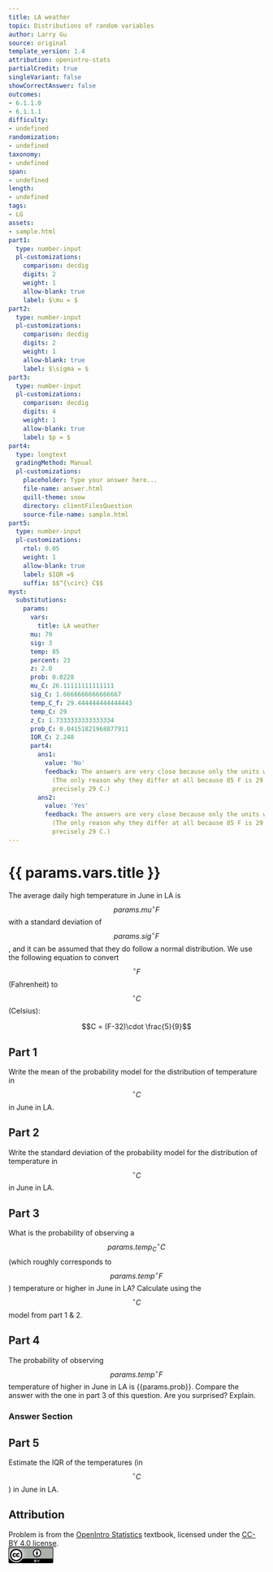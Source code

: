 ```yaml
---
title: LA weather
topic: Distributions of random variables
author: Larry Gu
source: original
template_version: 1.4
attribution: openintro-stats
partialCredit: true
singleVariant: false
showCorrectAnswer: false
outcomes:
- 6.1.1.0
- 6.1.1.1
difficulty:
- undefined
randomization:
- undefined
taxonomy:
- undefined
span:
- undefined
length:
- undefined
tags:
- LG
assets:
- sample.html
part1:
  type: number-input
  pl-customizations:
    comparison: decdig
    digits: 2
    weight: 1
    allow-blank: true
    label: $\mu = $
part2:
  type: number-input
  pl-customizations:
    comparison: decdig
    digits: 2
    weight: 1
    allow-blank: true
    label: $\sigma = $
part3:
  type: number-input
  pl-customizations:
    comparison: decdig
    digits: 4
    weight: 1
    allow-blank: true
    label: $p = $
part4:
  type: longtext
  gradingMethod: Manual
  pl-customizations:
    placeholder: Type your answer here...
    file-name: answer.html
    quill-theme: snow
    directory: clientFilesQuestion
    source-file-name: sample.html
part5:
  type: number-input
  pl-customizations:
    rtol: 0.05
    weight: 1
    allow-blank: true
    label: $IQR =$
    suffix: $$^{\circ} C$$
myst:
  substitutions:
    params:
      vars:
        title: LA weather
      mu: 79
      sig: 3
      temp: 85
      percent: 23
      z: 2.0
      prob: 0.0228
      mu_C: 26.11111111111111
      sig_C: 1.6666666666666667
      temp_C_f: 29.444444444444443
      temp_C: 29
      z_C: 1.7333333333333334
      prob_C: 0.04151821968877911
      IQR_C: 2.248
      part4:
        ans1:
          value: 'No'
          feedback: The answers are very close because only the units were changed.
            (The only reason why they differ at all because 85 F is 29.444 C, not
            precisely 29 C.)
        ans2:
          value: 'Yes'
          feedback: The answers are very close because only the units were changed.
            (The only reason why they differ at all because 85 F is 29.444 C, not
            precisely 29 C.)
---
```

# {{ params.vars.title }}
The average daily high temperature in June in LA is $${{params.mu}} ^{\circ} F$$ with a standard deviation of $${{params.sig}} ^{\circ} F$$, and it can be assumed that they do follow a normal distribution. We use the following equation to convert $$^{\circ} F$$ (Fahrenheit) to $$^{\circ} C$$ (Celsius):

$$C = (F-32)\cdot \frac{5}{9}$$

## Part 1

Write the mean of the probability model for the distribution of temperature in  $$^{\circ} C$$ in June in LA.

## Part 2

Write the standard deviation of the probability model for the distribution of temperature in  $$^{\circ} C$$ in June in LA.

## Part 3

What is the probability of observing a $${{params.temp_C}} ^{\circ} C$$ (which roughly corresponds to $${{params.temp}} ^{\circ} F$$) temperature or higher in June in LA? Calculate using the $$^{\circ} C$$ model from part 1 & 2.

## Part 4

The probability of observing $${{params.temp}} ^{\circ} F$$ temperature of higher in June in LA is {{params.prob}}.
Compare the answer with the one in part 3 of this question. Are you surprised? Explain.

### Answer Section

## Part 5

Estimate the IQR of the temperatures (in $$^{\circ} C$$) in June in LA.

## Attribution

Problem is from the [OpenIntro Statistics](https://openintro.org/book/os/) textbook, licensed under the [CC-BY 4.0 license](https://creativecommons.org/licenses/by/4.0/).<br>![Image representing the Creative Commons 4.0 BY license.](https://raw.githubusercontent.com/firasm/bits/master/by.png)